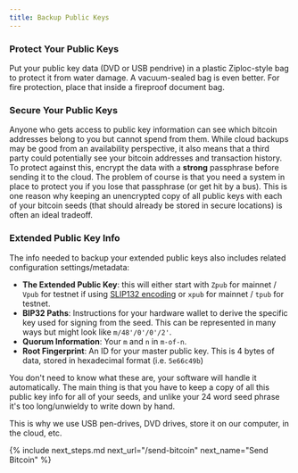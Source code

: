 ```yaml
---
title: Backup Public Keys
---
```



### Protect Your Public Keys
Put your public key data (DVD or USB pendrive) in a plastic Ziploc-style bag to protect it from water damage.
A vacuum-sealed bag is even better.
For fire protection, place that inside a fireproof document bag.

### Secure Your Public Keys
Anyone who gets access to public key information can see which bitcoin addresses belong to you but cannot spend from them.
While cloud backups may be good from an availability perspective, it also means that a third party could potentially see your bitcoin addresses and transaction history.
To protect against this, encrypt the data with a **strong** passphrase before sending it to the cloud.
The problem of course is that you need a system in place to protect you if you lose that passphrase (or get hit by a bus).
This is one reason why keeping an unencrypted copy of all public keys with each of your bitcoin seeds (that should already be stored in secure locations) is often an ideal tradeoff.

### Extended Public Key Info
The info needed to backup your extended public keys also includes related configuration settings/metadata:
* **The Extended Public Key**: this will either start with `Zpub` for mainnet / `Vpub` for testnet if using [SLIP132 encoding](https://github.com/satoshilabs/slips/blob/master/slip-0132.md) or `xpub` for mainnet / `tpub` for testnet.
* **BIP32 Paths**: Instructions for your hardware wallet to derive the specific key used for signing from the seed. 
This can be represented in many ways but might look like `m/48'/0'/0'/2'`.
* **Quorum Information**: Your `m` and `n` in `m-of-n`.
* **Root Fingerprint**: An ID for your master public key. This is 4 bytes of data, stored in hexadecimal format (i.e. `5e66c49b`)

You don't need to know what these are, your software will handle it automatically.
The main thing is that you have to keep a copy of all this public key info for all of your seeds, and unlike your 24 word seed phrase it's too long/unwieldy to write down by hand.

This is why we use USB pen-drives, DVD drives, store it on our computer, in the cloud, etc.


{% include next_steps.md next_url="/send-bitcoin" next_name="Send Bitcoin" %}
